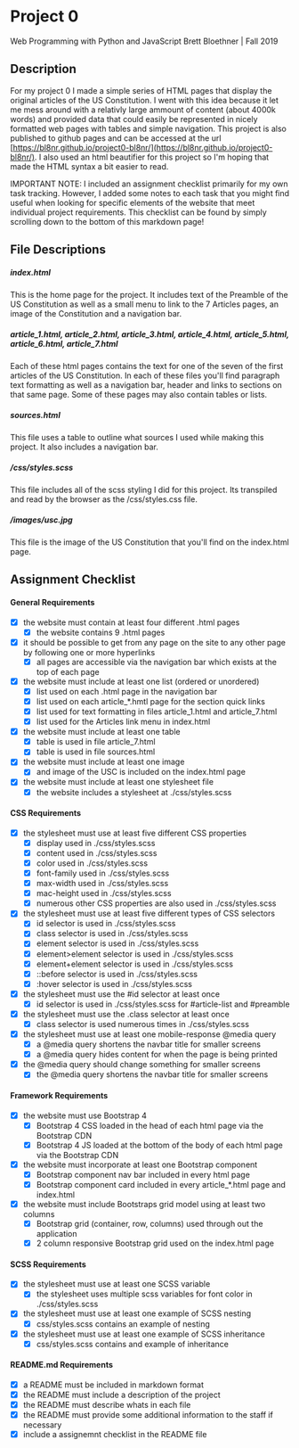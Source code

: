 # Project 0
Web Programming with Python and JavaScript
Brett Bloethner | Fall 2019

## Description
For my project 0 I made a simple series of HTML pages that display the original articles of the US Constitution. I went with this idea because it let me mess around with a relativly large ammount of content (about 4000k words) and provided data that could easily be represented in nicely formatted web pages with tables and simple navigation. This project is also published to github pages and can be accessed at the url [https://bl8nr.github.io/project0-bl8nr/](https://bl8nr.github.io/project0-bl8nr/). I also used an html beautifier for this project so I'm hoping that made the HTML syntax a bit easier to read.

IMPORTANT NOTE: I included an assignment checklist primarily for my own task tracking. However, I added some notes to each task that you might find useful when looking for specific elements of the website that meet individual project requirements. This checklist can be found by simply scrolling down to the bottom of this markdown page!

## File Descriptions
##### index.html
This is the home page for the project. It includes text of the Preamble of the US Constitution as well as a small menu to link to the 7 Articles pages, an image of the Constitution and a navigation bar.
##### article_1.html, article_2.html, article_3.html, article_4.html, article_5.html, article_6.html, article_7.html
Each of these html pages contains the text for one of the seven of the first articles of the US Constitution. In each of these files you'll find paragraph text formatting as well as a navigation bar, header and links to sections on that same page. Some of these pages may also contain tables or lists.
##### sources.html
This file uses a table to outline what sources I used while making this project. It also includes a navigation bar.
##### /css/styles.scss
This file includes all of the scss styling I did for this project. Its transpiled and read by the browser as the /css/styles.css file.
##### /images/usc.jpg
This file is the image of the US Constitution that you'll find on the index.html page.

## Assignment Checklist
#### General Requirements
- [x] the website must contain at least four different .html pages
    - [x] the website contains 9 .html pages
- [x] it should be possible to get from any page on the site to any other page by following one or more hyperlinks
    - [x] all pages are accessible via the navigation bar which exists at the top of each page
- [x] the website must include at least one list (ordered or unordered)
    - [x] list used on each .html page in the navigation bar
    - [x] list used on each article_*.hmtl page for the section quick links
    - [x] list used for text formatting in files article_1.html and article_7.html
    - [x] list used for the Articles link menu in index.html
- [x] the website must include at least one table
    - [x] table is used in file article_7.html
    - [x] table is used in file sources.html
- [x] the website must include at least one image
    - [x] and image of the USC is included on the index.html page
- [x] the website must include at least one stylesheet file
    - [x] the website includes a stylesheet at ./css/styles.scss

#### CSS Requirements
- [x] the stylesheet must use at least five different CSS properties
    - [x] display used in ./css/styles.scss
    - [x] content used in ./css/styles.scss
    - [x] color used in ./css/styles.scss
    - [x] font-family used in ./css/styles.scss
    - [x] max-width used in ./css/styles.scss
    - [x] mac-height used in ./css/styles.scss
    - [x] numerous other CSS properties are also used in ./css/styles.scss
- [x] the stylesheet must use at least five different types of CSS selectors
    - [x] id selector is used in ./css/styles.scss
    - [x] class selector is used in ./css/styles.scss
    - [x] element selector is used in ./css/styles.scss
    - [x] element>element selector is used in ./css/styles.scss
    - [x] element+element selector is used in ./css/styles.scss
    - [x] ::before selector is used in ./css/styles.scss
    - [x] :hover selector is used in ./css/styles.scss
- [x] the stylesheet must use the #id selector at least once
    - [x] id selector is used in ./css/styles.scss for #article-list and #preamble
- [x] the stylesheet must use the .class selector at least once
    - [x] class selector is used numerous times in ./css/styles.scss
- [x] the stylesheet must use at least one mobile-response @media query
    - [x] a @media query shortens the navbar title for smaller screens
    - [x] a @media query hides content for when the page is being printed
- [x] the @media query should change something for smaller screens
    - [x] the @media query shortens the navbar title for smaller screens

#### Framework Requirements
- [x] the website must use Bootstrap 4
    - [x] Bootstrap 4 CSS loaded in the head of each html page via the Bootstrap CDN
    - [x] Bootstrap 4 JS loaded at the bottom of the body of each html page via the Bootstrap CDN
- [x] the website must incorporate at least one Bootstrap component
    - [x] Bootstrap component nav bar included in every html page
    - [x] Bootstrap component card included in every article_*.html page and index.html
- [x] the website must include Bootstraps grid model using at least two columns
    - [x] Bootstrap grid (container, row, columns) used through out the application
    - [x] 2 column responsive Bootstrap grid used on the index.html page

#### SCSS Requirements
- [x] the stylesheet must use at least one SCSS variable
    - [x] the stylesheet uses multiple scss variables for font color in ./css/styles.scss
- [x] the stylesheet must use at least one example of SCSS nesting
    - [x] css/styles.scss contains an example of nesting
- [x] the stylesheet must use at least one example of SCSS inheritance
    - [x] css/styles.scss contains and example of inheritance

#### README.md Requirements
- [x] a README must be included in markdown format
- [x] the README must include a description of the project
- [x] the README must describe whats in each file
- [x] the README must provide some additional information to the staff if necessary
- [x] include a assignemnt checklist in the README file